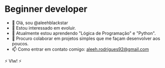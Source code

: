 # Beginner developer

- 👋 Olá, sou @aleehblackstar
- 👀 Estou interessado em evoluir.
- 🌱 Atualmente estou aprendendo "Lógica de Programação" e "Python".
- 💞️ Procuro colaborar em projetos simples que me façam desenvolver aos poucos.
- 📫 Como entrar em contato comigo: aleeh.rodrigues92@gmail.com

⚡ Vlw! ⚡
